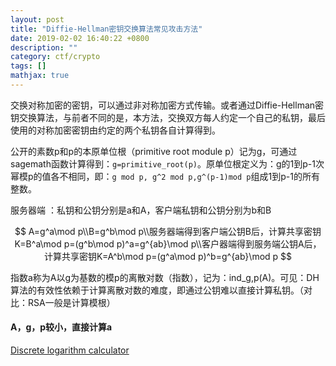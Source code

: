 ```yaml
---
layout: post
title: "Diffie-Hellman密钥交换算法常见攻击方法"
date: 2019-02-02 16:40:22 +0800
description: ""
category: ctf/crypto
tags: []
mathjax: true
---
```


交换对称加密的密钥，可以通过非对称加密方式传输。或者通过Diffie-Hellman密钥交换算法，与前者不同的是，本方法，交换双方每人约定一个自己的私钥，最后使用的对称加密密钥由约定的两个私钥各自计算得到。

公开的素数p和p的本原单位根（primitive root module p）记为g，可通过sagemath函数计算得到：`g=primitive_root(p)`。原单位根定义为：g的1到p-1次幂模p的值各不相同，即：`g mod p, g^2 mod p,g^(p-1)mod p`组成1到p-1的所有整数。

服务器端 ：私钥和公钥分别是a和A，客户端私钥和公钥分别为b和B

$$
A=g^a\mod p\\B=g^b\mod p\\服务器端得到客户端公钥B后，计算共享密钥K=B^a\mod p=(g^b\mod p)^a=g^{ab}\mod p\\客户器端得到服务端公钥A后，计算共享密钥K=A^b\mod p=(g^a\mod p)^b=g^{ab}\mod p
$$

指数a称为A以g为基数的模p的离散对数（指数），记为：ind_g,p(A)。可见：DH算法的有效性依赖于计算离散对数的难度，即通过公钥难以直接计算私钥。（对比：RSA一般是计算模根）

#### A，g，p较小，直接计算a

[Discrete logarithm calculator](https://www.alpertron.com.ar/DILOG.HTM)

